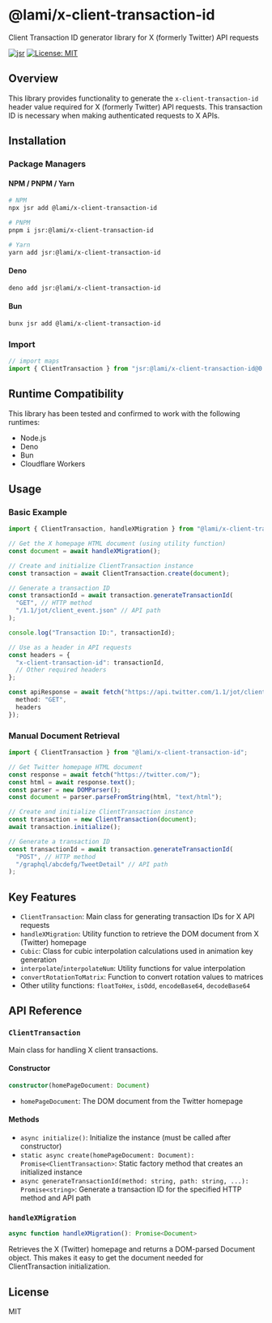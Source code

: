 # @lami/x-client-transaction-id

Client Transaction ID generator library for X (formerly Twitter) API requests

[![jsr](https://jsr.io/badges/@lami/x-client-transaction-id)](https://jsr.io/@lami/x-client-transaction-id)
[![License: MIT](https://img.shields.io/badge/License-MIT-yellow.svg)](https://opensource.org/licenses/MIT)

## Overview

This library provides functionality to generate the `x-client-transaction-id` header value required for X (formerly Twitter) API requests. This transaction ID is necessary when making authenticated requests to X APIs.

## Installation

### Package Managers

#### NPM / PNPM / Yarn
```bash
# NPM
npx jsr add @lami/x-client-transaction-id

# PNPM
pnpm i jsr:@lami/x-client-transaction-id

# Yarn
yarn add jsr:@lami/x-client-transaction-id
```

#### Deno
```bash
deno add jsr:@lami/x-client-transaction-id
```

#### Bun
```bash
bunx jsr add @lami/x-client-transaction-id
```

### Import

```ts
// import maps
import { ClientTransaction } from "jsr:@lami/x-client-transaction-id@0.1.0";
```

## Runtime Compatibility

This library has been tested and confirmed to work with the following runtimes:
- Node.js
- Deno
- Bun
- Cloudflare Workers

## Usage

### Basic Example

```ts
import { ClientTransaction, handleXMigration } from "@lami/x-client-transaction-id";

// Get the X homepage HTML document (using utility function)
const document = await handleXMigration();

// Create and initialize ClientTransaction instance
const transaction = await ClientTransaction.create(document);

// Generate a transaction ID
const transactionId = await transaction.generateTransactionId(
  "GET", // HTTP method
  "/1.1/jot/client_event.json" // API path
);

console.log("Transaction ID:", transactionId);

// Use as a header in API requests
const headers = {
  "x-client-transaction-id": transactionId,
  // Other required headers
};

const apiResponse = await fetch("https://api.twitter.com/1.1/jot/client_event.json", {
  method: "GET",
  headers
});
```

### Manual Document Retrieval

```ts
import { ClientTransaction } from "@lami/x-client-transaction-id";

// Get Twitter homepage HTML document
const response = await fetch("https://twitter.com/");
const html = await response.text();
const parser = new DOMParser();
const document = parser.parseFromString(html, "text/html");

// Create and initialize ClientTransaction instance
const transaction = new ClientTransaction(document);
await transaction.initialize();

// Generate a transaction ID
const transactionId = await transaction.generateTransactionId(
  "POST", // HTTP method
  "/graphql/abcdefg/TweetDetail" // API path
);
```

## Key Features

- `ClientTransaction`: Main class for generating transaction IDs for X API requests
- `handleXMigration`: Utility function to retrieve the DOM document from X (Twitter) homepage
- `Cubic`: Class for cubic interpolation calculations used in animation key generation
- `interpolate`/`interpolateNum`: Utility functions for value interpolation
- `convertRotationToMatrix`: Function to convert rotation values to matrices
- Other utility functions: `floatToHex`, `isOdd`, `encodeBase64`, `decodeBase64`

## API Reference

### `ClientTransaction`

Main class for handling X client transactions.

#### Constructor

```ts
constructor(homePageDocument: Document)
```

- `homePageDocument`: The DOM document from the Twitter homepage

#### Methods

- `async initialize()`: Initialize the instance (must be called after constructor)
- `static async create(homePageDocument: Document): Promise<ClientTransaction>`: Static factory method that creates an initialized instance
- `async generateTransactionId(method: string, path: string, ...): Promise<string>`: Generate a transaction ID for the specified HTTP method and API path

### `handleXMigration`

```ts
async function handleXMigration(): Promise<Document>
```

Retrieves the X (Twitter) homepage and returns a DOM-parsed Document object. This makes it easy to get the document needed for ClientTransaction initialization.

## License

MIT